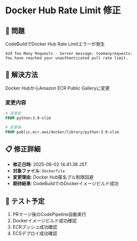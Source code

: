 # Docker Hub Rate Limit 修正

## 🚨 問題
CodeBuildでDocker Hub Rate Limitエラーが発生

```
429 Too Many Requests - Server message: toomanyrequests: 
You have reached your unauthenticated pull rate limit.
```

## 🔧 解決方法
Docker HubからAmazon ECR Public Galleryに変更

### 変更内容
```dockerfile
# 変更前
FROM python:3.9-slim

# 変更後  
FROM public.ecr.aws/docker/library/python:3.9-slim
```

## 📋 修正詳細
- **修正日時**: 2025-08-02 14:41:38 JST
- **対象ファイル**: `Dockerfile`
- **変更理由**: Docker Hub匿名プル制限回避
- **期待結果**: CodeBuildでのDockerイメージビルド成功

## 🎯 テスト予定
1. PRマージ後のCodePipeline自動実行
2. Dockerイメージビルド成功確認
3. ECRプッシュ成功確認
4. ECSデプロイ成功確認
